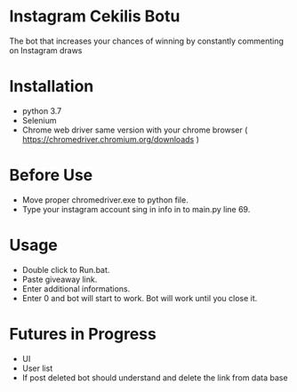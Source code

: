 # Instagram Cekilis Botu
The bot that increases your chances of winning by constantly commenting on Instagram draws 

# Installation
- python 3.7 
- Selenium
- Chrome web driver same version with your chrome browser ( https://chromedriver.chromium.org/downloads )

# Before Use
- Move proper chromedriver.exe to python file.
- Type your instagram account sing in info in to main.py line 69.

# Usage
- Double click to Run.bat.
- Paste giveaway link.
- Enter additional informations.
- Enter 0 and bot will start to work. Bot will work until you close it.

# Futures in Progress
- UI
- User list
- If post deleted bot should understand and delete the link from data base
